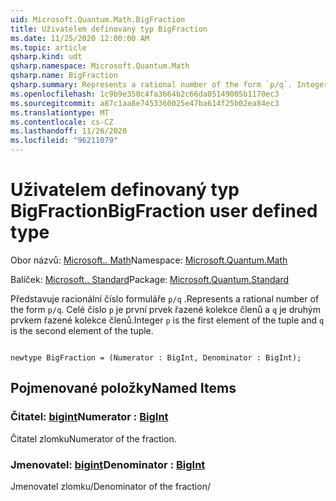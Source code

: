 ```yaml
---
uid: Microsoft.Quantum.Math.BigFraction
title: Uživatelem definovaný typ BigFraction
ms.date: 11/25/2020 12:00:00 AM
ms.topic: article
qsharp.kind: udt
qsharp.namespace: Microsoft.Quantum.Math
qsharp.name: BigFraction
qsharp.summary: Represents a rational number of the form `p/q`. Integer `p` is the first element of the tuple and `q` is the second element of the tuple.
ms.openlocfilehash: 1c9b9e350c4fa3664b2c66da05149005b1170ec3
ms.sourcegitcommit: a87c1aa8e7453360025e47ba614f25b02ea84ec3
ms.translationtype: MT
ms.contentlocale: cs-CZ
ms.lasthandoff: 11/26/2020
ms.locfileid: "96211079"
---
```

# <a name="bigfraction-user-defined-type"></a><span data-ttu-id="aa59c-102">Uživatelem definovaný typ BigFraction</span><span class="sxs-lookup"><span data-stu-id="aa59c-102">BigFraction user defined type</span></span>

<span data-ttu-id="aa59c-103">Obor názvů: [Microsoft.. Math](xref:Microsoft.Quantum.Math)</span><span class="sxs-lookup"><span data-stu-id="aa59c-103">Namespace: [Microsoft.Quantum.Math](xref:Microsoft.Quantum.Math)</span></span>

<span data-ttu-id="aa59c-104">Balíček: [Microsoft.. Standard](https://nuget.org/packages/Microsoft.Quantum.Standard)</span><span class="sxs-lookup"><span data-stu-id="aa59c-104">Package: [Microsoft.Quantum.Standard](https://nuget.org/packages/Microsoft.Quantum.Standard)</span></span>


<span data-ttu-id="aa59c-105">Představuje racionální číslo formuláře `p/q` .</span><span class="sxs-lookup"><span data-stu-id="aa59c-105">Represents a rational number of the form `p/q`.</span></span> <span data-ttu-id="aa59c-106">Celé číslo `p` je první prvek řazené kolekce členů a `q` je druhým prvkem řazené kolekce členů.</span><span class="sxs-lookup"><span data-stu-id="aa59c-106">Integer `p` is the first element of the tuple and `q` is the second element of the tuple.</span></span>

```qsharp

newtype BigFraction = (Numerator : BigInt, Denominator : BigInt);
```



## <a name="named-items"></a><span data-ttu-id="aa59c-107">Pojmenované položky</span><span class="sxs-lookup"><span data-stu-id="aa59c-107">Named Items</span></span>

### <a name="numerator--bigint"></a><span data-ttu-id="aa59c-108">Čitatel: [bigint](xref:microsoft.quantum.lang-ref.bigint)</span><span class="sxs-lookup"><span data-stu-id="aa59c-108">Numerator : [BigInt](xref:microsoft.quantum.lang-ref.bigint)</span></span>

<span data-ttu-id="aa59c-109">Čitatel zlomku</span><span class="sxs-lookup"><span data-stu-id="aa59c-109">Numerator of the fraction.</span></span>
### <a name="denominator--bigint"></a><span data-ttu-id="aa59c-110">Jmenovatel: [bigint](xref:microsoft.quantum.lang-ref.bigint)</span><span class="sxs-lookup"><span data-stu-id="aa59c-110">Denominator : [BigInt](xref:microsoft.quantum.lang-ref.bigint)</span></span>

<span data-ttu-id="aa59c-111">Jmenovatel zlomku/</span><span class="sxs-lookup"><span data-stu-id="aa59c-111">Denominator of the fraction/</span></span>